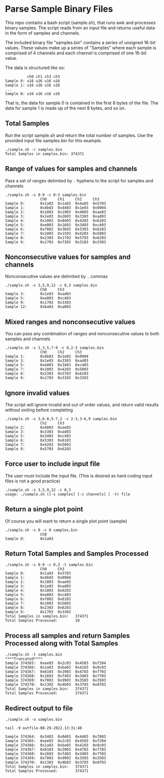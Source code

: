 # Parse Sample Binary Files
This repo contains a bash script (sample.sh), that runs awk and processes binary samples. The script reads from an input file and returns useful data in the form of samples and channels.

The included binary file "samples.bin" contains a series of unsigned 16-bit values. These values make up a series of "Samples" where each sample is comprised of 4 channels and each channel is comprised of one 16-bit value.

The data is structured like so:
```
          ch0 ch1 ch3 ch3
Sample 0: u16 u16 u16 u16 
Sample 1: u16 u16 u16 u16
...
Sample N: u16 u16 u16 u16
```
That is, the data for sample 0 is contained in the first 8 bytes of the file. The data for sample 1 is made up of the next 8 bytes, and so on.

## Total Samples
Run the script sample.sh and return the total number of samples. Use the provided input file samples.bin for this example.
```
./sample.sh -r samples.bin
Total Samples in samples.bin: 374371
```
## Range of values for samples and channels
Pass a set of ranges delimited by `-` hyphens to the script for samples and channels
```
./sample.sh -s 0-9 -c 0-3 samples.bin
                Ch0     Ch1     Ch2     Ch3
Sample 0:       0x1a03  0x1a03  0x4a03  0x5703
Sample 1:       0x4b03  0x4403  0x1e03  0x0904
Sample 2:       0x1003  0x1903  0x4003  0xae03
Sample 3:       0x1e03  0x2603  0x3303  0xad03
Sample 4:       0x1003  0x8403  0x4303  0x6203
Sample 5:       0xe003  0x1603  0x3403  0xc403
Sample 6:       0xf802  0x3b03  0x5303  0x6103
Sample 7:       0x1003  0x1503  0x4203  0x5803
Sample 8:       0x2303  0x1f03  0x5703  0x6203
Sample 9:       0x1703  0x7303  0x3103  0x3303
```
## Nonconsecutive values for samples and channels
Nonconsecutive values are delimited by `,` commas
```
./sample.sh -s 3,5,9,12 -c 0,3 samples.bin
                Ch0     Ch3
Sample 3:       0x1e03  0xad03
Sample 5:       0xe003  0xc403
Sample 9:       0x1703  0x3303
Sample 12:      0xba03  0xa003
```
## Mixed ranges and nonconsecutive values
You can pass any combination of ranges and nonconsecutive values to both samples and channels
```
./sample.sh -s 1,3,5,7-9 -c 0,2-3 samples.bin
                Ch0     Ch2     Ch3
Sample 1:       0x4b03  0x1e03  0x0904
Sample 3:       0x1e03  0x3303  0xad03
Sample 5:       0xe003  0x3403  0xc403
Sample 7:       0x1003  0x4203  0x5803
Sample 8:       0x2303  0x5703  0x6203
Sample 9:       0x1703  0x3103  0x3303
```
## Ignore invalid values 
The script will ignore invalid and out of order values, and return valid results without exiting before completing
```
./sample.sh -s 3,6-8,5-7,2 -c 2-3,3-6,9 samples.bin
                Ch2     Ch3
Sample 2:       0x4003  0xae03
Sample 3:       0x3303  0xad03
Sample 5:       0x3403  0xc403
Sample 6:       0x5303  0x6103
Sample 7:       0x4203  0x5803
Sample 8:       0x5703  0x6203
```
## Force user to include input file
The user must include the input file. (This is desired as hard coding input files is not a good practice)
```
./sample.sh -s 3,5,9,12 -c 0,3
usage: ./sample.sh ([-s samples] [-c channels] | -t) file
```
## Return a single plot point
Of course you will want to return a single plot point (sample)
```
./sample.sh -s 0 -c 0 samples.bin
                Ch0
Sample 0:       0x1a03
```
## Return Total Samples and Samples Processed
```
./sample.sh -s 0-9 -c 0,3 -t samples.bin
                Ch0     Ch3
Sample 0:       0x1a03  0x5703
Sample 1:       0x4b03  0x0904
Sample 2:       0x1003  0xae03
Sample 3:       0x1e03  0xad03
Sample 4:       0x1003  0x6203
Sample 5:       0xe003  0xc403
Sample 6:       0xf802  0x6103
Sample 7:       0x1003  0x5803
Sample 8:       0x2303  0x6203
Sample 9:       0x1703  0x3303
Total Samples in samples.bin:   374371
Total Samples Processed:        10
```
## Process all samples and return Samples Processed along with Total Samples
```
./sample.sh -t samples.bin
****Truncated****
Sample 374365:  0xee03  0x2c03  0x4503  0xf204
Sample 374366:  0x1a03  0xba03  0x4103  0x9c03
Sample 374367:  0x6103  0x3903  0x4703  0xf703
Sample 374368:  0x1603  0xf403  0x3403  0x7f03
Sample 374369:  0x7003  0x9903  0x3503  0x3503
Sample 374370:  0x1303  0x4b03  0x3703  0x8f03
Total Samples in samples.bin:   374371
Total Samples Processed:        374371
```
## Redirect output to file
```
./sample.sh -o samples.bin

tail -9 outfile-08-29-2022.13:31:48

Sample 374364:  0x3403  0x0d03  0x4403  0x7803
Sample 374365:  0xee03  0x2c03  0x4503  0xf204
Sample 374366:  0x1a03  0xba03  0x4103  0x9c03
Sample 374367:  0x6103  0x3903  0x4703  0xf703
Sample 374368:  0x1603  0xf403  0x3403  0x7f03
Sample 374369:  0x7003  0x9903  0x3503  0x3503
Sample 374370:  0x1303  0x4b03  0x3703  0x8f03
Total Samples in samples.bin:   374371
Total Samples Processed:        374371
```
